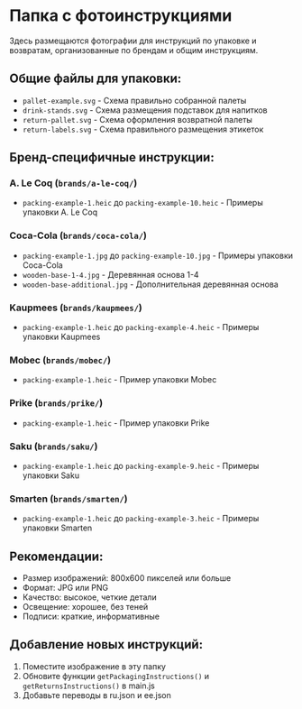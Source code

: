 # Папка с фотоинструкциями

Здесь размещаются фотографии для инструкций по упаковке и возвратам, организованные по брендам и общим инструкциям.

## Общие файлы для упаковки:
- `pallet-example.svg` - Схема правильно собранной палеты
- `drink-stands.svg` - Схема размещения подставок для напитков
- `return-pallet.svg` - Схема оформления возвратной палеты
- `return-labels.svg` - Схема правильного размещения этикеток

## Бренд-специфичные инструкции:

### A. Le Coq (`brands/a-le-coq/`)
- `packing-example-1.heic` до `packing-example-10.heic` - Примеры упаковки A. Le Coq

### Coca-Cola (`brands/coca-cola/`)
- `packing-example-1.jpg` до `packing-example-10.jpg` - Примеры упаковки Coca-Cola
- `wooden-base-1-4.jpg` - Деревянная основа 1-4
- `wooden-base-additional.jpg` - Дополнительная деревянная основа

### Kaupmees (`brands/kaupmees/`)
- `packing-example-1.heic` до `packing-example-4.heic` - Примеры упаковки Kaupmees

### Mobec (`brands/mobec/`)
- `packing-example-1.heic` - Пример упаковки Mobec

### Prike (`brands/prike/`)
- `packing-example-1.heic` - Пример упаковки Prike

### Saku (`brands/saku/`)
- `packing-example-1.heic` до `packing-example-9.heic` - Примеры упаковки Saku

### Smarten (`brands/smarten/`)
- `packing-example-1.heic` до `packing-example-3.heic` - Примеры упаковки Smarten

## Рекомендации:
- Размер изображений: 800x600 пикселей или больше
- Формат: JPG или PNG
- Качество: высокое, четкие детали
- Освещение: хорошее, без теней
- Подписи: краткие, информативные

## Добавление новых инструкций:
1. Поместите изображение в эту папку
2. Обновите функции `getPackagingInstructions()` и `getReturnsInstructions()` в main.js
3. Добавьте переводы в ru.json и ee.json
